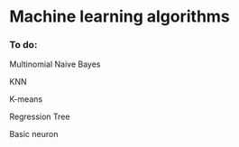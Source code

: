 # Machine learning algorithms


### To do:

Multinomial Naive Bayes



KNN



K-means


  
Regression Tree



Basic neuron
